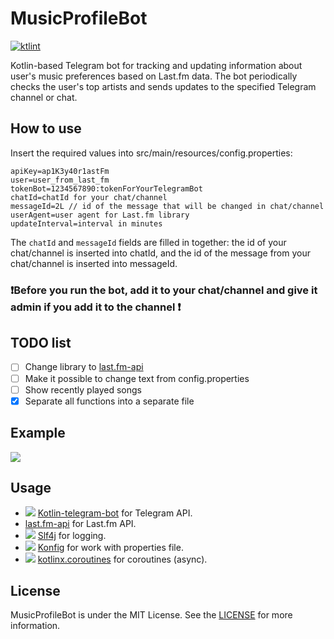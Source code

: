 # MusicProfileBot
[![ktlint](https://img.shields.io/badge/code%20style-%E2%9D%A4-FF4081.svg)](https://ktlint.github.io/)

Kotlin-based Telegram bot for tracking and updating information about user's music preferences based on Last.fm data. The bot periodically checks the user's top artists and sends updates to the specified Telegram channel or chat.

## How to use
Insert the required values into src/main/resources/config.properties:

```properties
apiKey=ap1K3y40r1astFm
user=user_from_last_fm
tokenBot=1234567890:tokenForYourTelegramBot
chatId=chatId for your chat/channel
messageId=2L // id of the message that will be changed in chat/channel
userAgent=user agent for Last.fm library
updateInterval=interval in minutes
```
The ```chatId``` and  ```messageId``` fields are filled in together: the id of your chat/channel is inserted into chatId, and the id of the message from your chat/channel is inserted into messageId.

### ❗️Before you run the bot, add it to your chat/channel and give it admin if you add it to the  channel ❗️

## TODO list
- [ ] Change library to [last.fm-api](https://github.com/vpaliy/last.fm-api)
- [ ] Make it possible to change text from config.properties
- [ ] Show recently played songs
- [x] Separate all functions into a separate file

## Example
![](https://github.com/user-attachments/assets/bcec9523-5a20-4543-b94e-37ed4e8d433e)

## Usage
- ![](https://avatars.githubusercontent.com/u/57418018?s=24) [Kotlin-telegram-bot](https://github.com/kotlin-telegram-bot/kotlin-telegram-bot) for Telegram API.
- [last.fm-api](https://github.com/jkovacs/lastfm-java) for Last.fm API.
- ![](https://avatars.githubusercontent.com/u/1521407?s=24) [Slf4j](https://github.com/qos-ch/slf4j) for logging.
- ![](https://avatars.githubusercontent.com/u/56219?s=24) [Konfig](https://github.com/npryce/konfig) for work with properties file.
- ![](https://avatars.githubusercontent.com/u/1446536?s=24) [kotlinx.coroutines](https://github.com/Kotlin/kotlinx.coroutines) for coroutines (async).

## License
MusicProfileBot is under the MIT License. See the [LICENSE](LICENSE) for more information.

